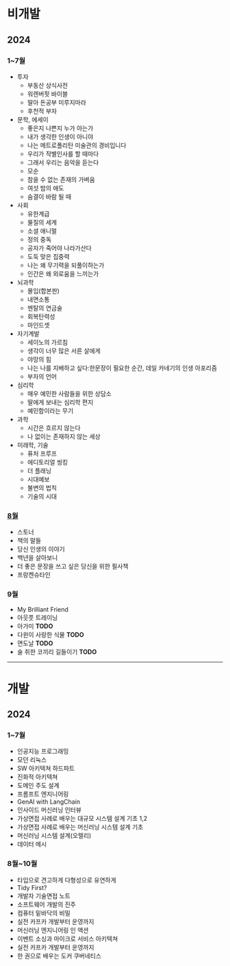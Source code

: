 # 비개발
## 2024
### 1~7월
- 투자
  - 부동산 상식사전
  - 워렌버핏 바이블
  - 딸아 돈공부 미루지마라
  - 후천적 부자
- 문학, 에세이
  - 좋은지 나쁜지 누가 아는가
  - 내가 생각한 인생이 아니야
  - 나는 메트로폴리탄 미술관의 경비입니다
  - 우리가 작별인사를 할 때마다
  - 그래서 우리는 음악을 듣는다
  - 모순
  - 참을 수 없는 존재의 가벼움
  - 여섯 밤의 애도
  - 숨결이 바람 될 때
- 사회
  - 유한계급
  - 물질의 세계
  - 소셜 애니멀
  - 정의 중독
  - 공자가 죽어야 나라가산다
  - 도둑 맞은 집중력
  - 나는 왜 무기력을 되풀이하는가
  - 인간은 왜 외로움을 느끼는가
- 뇌과학
  - 몰입(합본판)
  - 내면소통
  - 멘탈의 연금술
  - 회복탄력성
  - 마인드셋
- 자기계발
  - 세이노의 가르침
  - 생각이 너무 많은 서른 살에게
  - 야망의 힘
  - 나는 나를 지배하고 싶다:한문장이 필요한 순간, 데일 카네기의 인생 아포리즘
  - 부자의 언어
- 심리학
  - 매우 예민한 사람들을 위한 상담소
  - 딸에게 보내는 심리학 편지
  - 예민함이라는 무기
- 과학
  - 시간은 흐르지 않는다
  - 나 없이는 존재하지 않는 세상
- 미래학, 기술
  - 퓨처 프루프
  - 에디토리얼 씽킹
  - 더 플래닝
  - 시대예보
  - 불변의 법칙
  - 기술의 시대
### [8월](https://github.com/2jimoo/books-in-my-brain/blob/main/2024/8%EC%9B%94.md)
- 스토너
- 책의 말들
- 당신 인생의 이야기
- 백년을 살아보니
- 더 좋은 문장을 쓰고 싶은 당신을 위한 필사책
- 프랑켄슈타인
### 9월
- My Brilliant Friend
- 아웃풋 트레이닝
- 아가미 **TODO**
- 다윈이 사랑한 식물 **TODO**
- 면도날 **TODO**
- 술 취한 코끼리 길들이기 **TODO**
---
# 개발
## 2024
### 1~7월
- 인공지능 프로그래밍
- 모던 리눅스
- SW 아키텍쳐 하드파트
- 진화적 아키텍쳐
- 도메인 주도 설계
- 프롬프트 엔지니어링
- GenAI with LangChain
- 인사이드 머신러닝 인터뷰
- 가상면접 사례로 배우는 대규모 시스템 설계 기초 1,2
- 가상면접 사례로 배우는 머신러닝 시스템 설계 기초
- 머신러닝 시스템 설계(오렐리)
- 데이터 메시
### 8월~10월
- 타입으로 견고하게 다형성으로 유연하게
- Tidy First?
- 개발자 기술면접 노트
- 소프트웨어 개발의 진주
- 컴퓨터 밑바닥의 비밀
- 실전 카프카 개발부터 운영까지
- 머신러닝 엔지니어링 인 액션
- 이벤트 소싱과 마이크로 서비스 아키텍쳐
- 실전 카프카 개발부터 운영까지
- 한 권으로 배우는 도커 쿠버네티스
